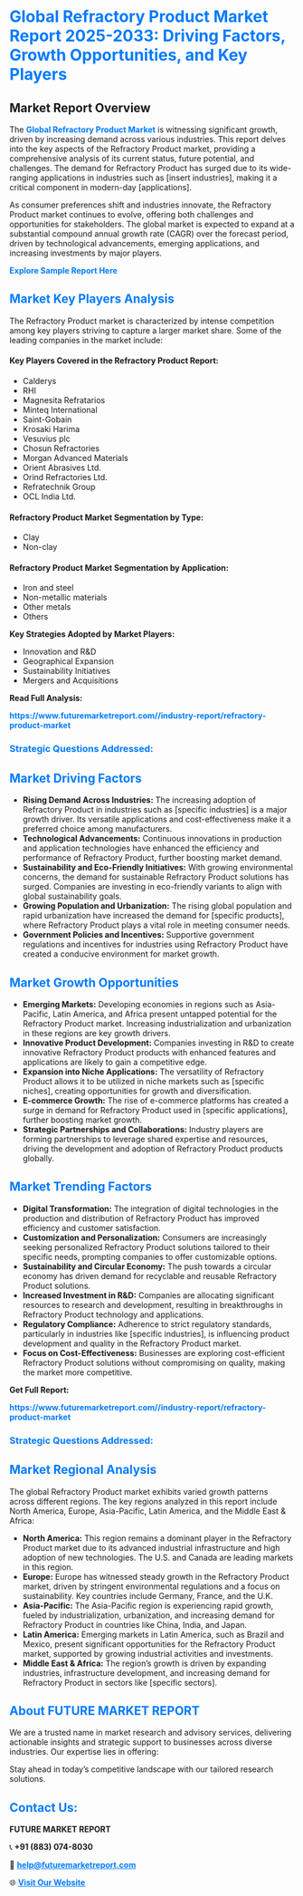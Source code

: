 <h1 style="color: #007BFF;">Global Refractory Product Market Report 2025-2033: Driving Factors, Growth Opportunities, and Key Players</h1>

<section id="overview">
<h2>Market Report Overview</h2>
<p>The <a href="https://www.futuremarketreport.com//industry-report/refractory-product-market" style="color: #007BFF; text-decoration: none;"><strong>Global Refractory Product Market</strong></a> is witnessing significant growth, driven by increasing demand across various industries. This report delves into the key aspects of the Refractory Product market, providing a comprehensive analysis of its current status, future potential, and challenges. The demand for Refractory Product has surged due to its wide-ranging applications in industries such as [insert industries], making it a critical component in modern-day [applications].</p>
<p>As consumer preferences shift and industries innovate, the Refractory Product market continues to evolve, offering both challenges and opportunities for stakeholders. The global market is expected to expand at a substantial compound annual growth rate (CAGR) over the forecast period, driven by technological advancements, emerging applications, and increasing investments by major players.</p>
</section>

<section id="overview">
<p><a href="https://www.futuremarketreport.com//request-sample/reportId=90401" style="color: #007BFF; text-decoration: none;"><strong>Explore Sample Report Here</strong></a></p>
</section>

<section id="key-players">
<h2 style="color: #007BFF;">Market Key Players Analysis</h2>
<p>The Refractory Product market is characterized by intense competition among key players striving to capture a larger market share. Some of the leading companies in the market include:</p>
<h4>Key Players Covered in the Refractory Product Report:</h4>
<ul><li>Calderys</li><li>RHI</li><li>Magnesita Refratarios</li><li>Minteq International</li><li>Saint-Gobain</li><li>Krosaki Harima</li><li>Vesuvius plc</li><li>Chosun Refractories</li><li>Morgan Advanced Materials</li><li>Orient Abrasives Ltd.</li><li>Orind Refractories Ltd.</li><li>Refratechnik Group</li><li>OCL India Ltd.</li></ul>
<h4>Refractory Product Market Segmentation by Type:</h4>
<ul><li>Clay</li><li>Non-clay</li></ul>

<h4>Refractory Product Market Segmentation by Application:</h4>
<ul><li>Iron and steel</li><li>Non-metallic materials</li><li>Other metals</li><li>Others</li></ul>
<p><strong>Key Strategies Adopted by Market Players:</strong></p>
<ul>
<li>Innovation and R&D</li>
<li>Geographical Expansion</li>
<li>Sustainability Initiatives</li>
<li>Mergers and Acquisitions</li>
</ul>
</section>

<section>
<p><strong>Read Full Analysis: </strong></p><a href="https://www.futuremarketreport.com//industry-report/refractory-product-market" style="color: #007BFF; text-decoration: none;"><strong>https://www.futuremarketreport.com//industry-report/refractory-product-market</strong></a>
<h3 style="color: #007BFF;">Strategic Questions Addressed:</h3>
</section>

<section id="driving-factors">
<h2 style="color: #007BFF;">Market Driving Factors</h2>
<ul>
<li><strong>Rising Demand Across Industries:</strong> The increasing adoption of Refractory Product in industries such as [specific industries] is a major growth driver. Its versatile applications and cost-effectiveness make it a preferred choice among manufacturers.</li>
<li><strong>Technological Advancements:</strong> Continuous innovations in production and application technologies have enhanced the efficiency and performance of Refractory Product, further boosting market demand.</li>
<li><strong>Sustainability and Eco-Friendly Initiatives:</strong> With growing environmental concerns, the demand for sustainable Refractory Product solutions has surged. Companies are investing in eco-friendly variants to align with global sustainability goals.</li>
<li><strong>Growing Population and Urbanization:</strong> The rising global population and rapid urbanization have increased the demand for [specific products], where Refractory Product plays a vital role in meeting consumer needs.</li>
<li><strong>Government Policies and Incentives:</strong> Supportive government regulations and incentives for industries using Refractory Product have created a conducive environment for market growth.</li>
</ul>
</section>

<section id="growth-opportunities">
<h2 style="color: #007BFF;">Market Growth Opportunities</h2>
<ul>
<li><strong>Emerging Markets:</strong> Developing economies in regions such as Asia-Pacific, Latin America, and Africa present untapped potential for the Refractory Product market. Increasing industrialization and urbanization in these regions are key growth drivers.</li>
<li><strong>Innovative Product Development:</strong> Companies investing in R&D to create innovative Refractory Product products with enhanced features and applications are likely to gain a competitive edge.</li>
<li><strong>Expansion into Niche Applications:</strong> The versatility of Refractory Product allows it to be utilized in niche markets such as [specific niches], creating opportunities for growth and diversification.</li>
<li><strong>E-commerce Growth:</strong> The rise of e-commerce platforms has created a surge in demand for Refractory Product used in [specific applications], further boosting market growth.</li>
<li><strong>Strategic Partnerships and Collaborations:</strong> Industry players are forming partnerships to leverage shared expertise and resources, driving the development and adoption of Refractory Product products globally.</li>
</ul>
</section>

<section id="trending-factors">
<h2 style="color: #007BFF;">Market Trending Factors</h2>
<ul>
<li><strong>Digital Transformation:</strong> The integration of digital technologies in the production and distribution of Refractory Product has improved efficiency and customer satisfaction.</li>
<li><strong>Customization and Personalization:</strong> Consumers are increasingly seeking personalized Refractory Product solutions tailored to their specific needs, prompting companies to offer customizable options.</li>
<li><strong>Sustainability and Circular Economy:</strong> The push towards a circular economy has driven demand for recyclable and reusable Refractory Product solutions.</li>
<li><strong>Increased Investment in R&D:</strong> Companies are allocating significant resources to research and development, resulting in breakthroughs in Refractory Product technology and applications.</li>
<li><strong>Regulatory Compliance:</strong> Adherence to strict regulatory standards, particularly in industries like [specific industries], is influencing product development and quality in the Refractory Product market.</li>
<li><strong>Focus on Cost-Effectiveness:</strong> Businesses are exploring cost-efficient Refractory Product solutions without compromising on quality, making the market more competitive.</li>
</ul>
</section>

<section>
<p><strong>Get Full Report: </strong></p><a href="https://www.futuremarketreport.com//industry-report/refractory-product-market" style="color: #007BFF; text-decoration: none;"><strong>https://www.futuremarketreport.com//industry-report/refractory-product-market</strong></a>
<h3 style="color: #007BFF;">Strategic Questions Addressed:</h3>
</section>


<section id="regional-analysis">
<h2 style="color: #007BFF;">Market Regional Analysis</h2>
<p>The global Refractory Product market exhibits varied growth patterns across different regions. The key regions analyzed in this report include North America, Europe, Asia-Pacific, Latin America, and the Middle East & Africa:</p>
<ul>
<li><strong>North America:</strong> This region remains a dominant player in the Refractory Product market due to its advanced industrial infrastructure and high adoption of new technologies. The U.S. and Canada are leading markets in this region.</li>
<li><strong>Europe:</strong> Europe has witnessed steady growth in the Refractory Product market, driven by stringent environmental regulations and a focus on sustainability. Key countries include Germany, France, and the U.K.</li>
<li><strong>Asia-Pacific:</strong> The Asia-Pacific region is experiencing rapid growth, fueled by industrialization, urbanization, and increasing demand for Refractory Product in countries like China, India, and Japan.</li>
<li><strong>Latin America:</strong> Emerging markets in Latin America, such as Brazil and Mexico, present significant opportunities for the Refractory Product market, supported by growing industrial activities and investments.</li>
<li><strong>Middle East & Africa:</strong> The region’s growth is driven by expanding industries, infrastructure development, and increasing demand for Refractory Product in sectors like [specific sectors].</li>
</ul>
</section>

<footer>
<h2 style="color: #007BFF;">About FUTURE MARKET REPORT</h2>
<p>We are a trusted name in market research and advisory services, delivering actionable insights and strategic support to businesses across diverse industries. Our expertise lies in offering:</p>

<p>Stay ahead in today’s competitive landscape with our tailored research solutions.</p>

<h2 style="color: #007BFF;">Contact Us:</h2>
<p><strong>FUTURE MARKET REPORT</strong></p>
<p>📞 <strong>+91 (883) 074-8030</strong></p>
<p>📧 <strong><a href="mailto:help@futuremarketreport.com" style="color: #007BFF;">help@futuremarketreport.com</a></strong></p>
<p>🌐 <strong><a href="https://www.futuremarketreport.com/" style="color: #007BFF;">Visit Our Website</a></strong></p>
</footer>